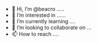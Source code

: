 - 👋 Hi, I’m @beacro .....
- 👀 I’m interested in ......
- 🌱 I’m currently learning ....
- 💞️ I’m looking to collaborate on ...
- 📫 How to reach ....

<!---
beacro/beacro is a ✨ special ✨ repository because its `README.md` (this file) appears on your GitHub profile.
You can click the Preview link to take a look at your changes.
--->
